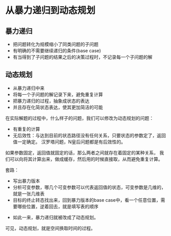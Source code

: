 # 从暴力递归到动态规划

## 暴力递归
* 把问题转化为规模缩小了同类问题的子问题
* 有明确的不需要继续递归的条件(base case)
* 有当得到了子问题的结果之后的决策过程时，不记录每一个子问题的解

## 动态规划
* 从暴力递归中来
* 将每一个子问题的解记录下来，避免重复计算
* 把暴力递归的过程，抽象成状态的表达
* 并且存在化简状态表达，使其更加简洁的可能

在实际解题的过程中，什么样子的问题，我们可以修改为动态规划的问题：

+ 有重复的计算
+ 无后效性：与达到目前的状态路径没有任何关系，只要状态的参数定了，返回值一定确定。
汉罗塔问题，N皇后问题都是有后效性的。

如果参数固定，返回值就固定的话，那么两者之间就存在着固定的某种关系，
我们可以向将其计算出来，做成缓存，然后用的时候直接取，从而避免重复计算。

套路：
* 写出暴力版本
* 分析可变参数，哪几个可变参数可以代表返回值的状态，可变参数是几维的，就是一张几维表
* 目标的终止转态找出来，回到暴力版本的base case中，看一个任意位置，需要哪些位置，逆着回去，就是填写表的顺序
- 如此一来，暴力递归就被改成了动态规划。

可见，动态规划，就是空间换取时间的过程。
